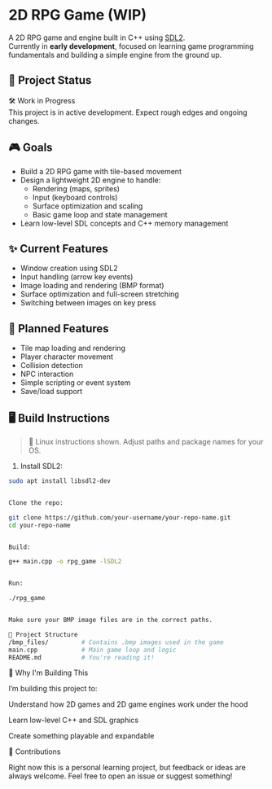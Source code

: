 # 2D RPG Game (WIP)

A 2D RPG game and engine built in C++ using [SDL2](https://www.libsdl.org/).  
Currently in **early development**, focused on learning game programming fundamentals and building a simple engine from the ground up.

## 🚧 Project Status

🛠️ Work in Progress  
This project is in active development. Expect rough edges and ongoing changes.

## 🎮 Goals

- Build a 2D RPG game with tile-based movement
- Design a lightweight 2D engine to handle:
  - Rendering (maps, sprites)
  - Input (keyboard controls)
  - Surface optimization and scaling
  - Basic game loop and state management
- Learn low-level SDL concepts and C++ memory management

## ✨ Current Features

- Window creation using SDL2
- Input handling (arrow key events)
- Image loading and rendering (BMP format)
- Surface optimization and full-screen stretching
- Switching between images on key press

## 🧱 Planned Features

- Tile map loading and rendering
- Player character movement
- Collision detection
- NPC interaction
- Simple scripting or event system
- Save/load support

## 🖥️ Build Instructions

> 🐧 Linux instructions shown. Adjust paths and package names for your OS.

1. Install SDL2:

```bash
sudo apt install libsdl2-dev


Clone the repo:

git clone https://github.com/your-username/your-repo-name.git
cd your-repo-name


Build:

g++ main.cpp -o rpg_game -lSDL2


Run:

./rpg_game


Make sure your BMP image files are in the correct paths.

📁 Project Structure
/bmp_files/         # Contains .bmp images used in the game
main.cpp            # Main game loop and logic
README.md           # You're reading it!
```
🧠 Why I'm Building This

I’m building this project to:

Understand how 2D games and 2D game engines work under the hood

Learn low-level C++ and SDL graphics

Create something playable and expandable

🙌 Contributions

Right now this is a personal learning project, but feedback or ideas are always welcome. Feel free to open an issue or suggest something!
